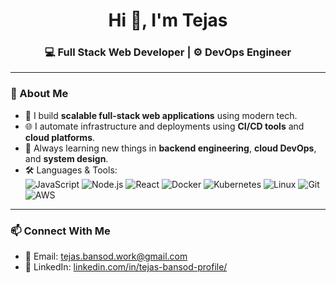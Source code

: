 <h1 align="center">Hi 👋, I'm Tejas</h1>
<h3 align="center">💻 Full Stack Web Developer | ⚙️ DevOps Engineer</h3>

---

### 🚀 About Me

- 🔭 I build **scalable full-stack web applications** using modern tech.
- 🌐 I automate infrastructure and deployments using **CI/CD tools** and **cloud platforms**.
- 🧠 Always learning new things in **backend engineering**, **cloud DevOps**, and **system design**.
- 🛠️ Languages & Tools:  
  ![JavaScript](https://img.shields.io/badge/-JavaScript-black?style=flat-square&logo=javascript)
  ![Node.js](https://img.shields.io/badge/-Node.js-black?style=flat-square&logo=node.js)
  ![React](https://img.shields.io/badge/-React-black?style=flat-square&logo=react)
  ![Docker](https://img.shields.io/badge/-Docker-black?style=flat-square&logo=docker)
  ![Kubernetes](https://img.shields.io/badge/-Kubernetes-black?style=flat-square&logo=kubernetes)
  ![Linux](https://img.shields.io/badge/-Linux-black?style=flat-square&logo=linux)
  ![Git](https://img.shields.io/badge/-Git-black?style=flat-square&logo=git)
  ![AWS](https://img.shields.io/badge/-AWS-black?style=flat-square&logo=amazon-aws)

---

### 📫 Connect With Me

- 📧 Email: [tejas.bansod.work@gmail.com](mailto:tejas.bansod.work@gmail.com)  
- 📝 LinkedIn: [linkedin.com/in/tejas-bansod-profile/](https://linkedin.com/in/tejas-bansod-profile/)
